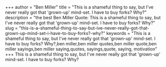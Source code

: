 +++
author = "Ben Miller"
title = "This is a shameful thing to say, but I've never really got that 'grown-up' mind-set. I have to buy forks? Why?"
description = "the best Ben Miller Quote: This is a shameful thing to say, but I've never really got that 'grown-up' mind-set. I have to buy forks? Why?"
slug = "this-is-a-shameful-thing-to-say-but-ive-never-really-got-that-grown-up-mind-set-i-have-to-buy-forks?-why?"
keywords = "This is a shameful thing to say, but I've never really got that 'grown-up' mind-set. I have to buy forks? Why?,ben miller,ben miller quotes,ben miller quote,ben miller sayings,ben miller saying,quotes, sayings,quote, saying, motivation"
+++
This is a shameful thing to say, but I've never really got that 'grown-up' mind-set. I have to buy forks? Why?
